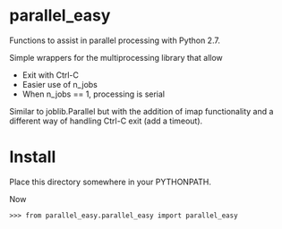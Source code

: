 parallel_easy
=============

Functions to assist in parallel processing with Python 2.7.

Simple wrappers for the multiprocessing library that allow

* Exit with Ctrl-C
* Easier use of n_jobs
* When n_jobs == 1, processing is serial

Similar to joblib.Parallel but with the addition of imap functionality
and a different way of handling Ctrl-C exit (add a timeout).

Install
=======

Place this directory somewhere in your PYTHONPATH.

Now

    >>> from parallel_easy.parallel_easy import parallel_easy
